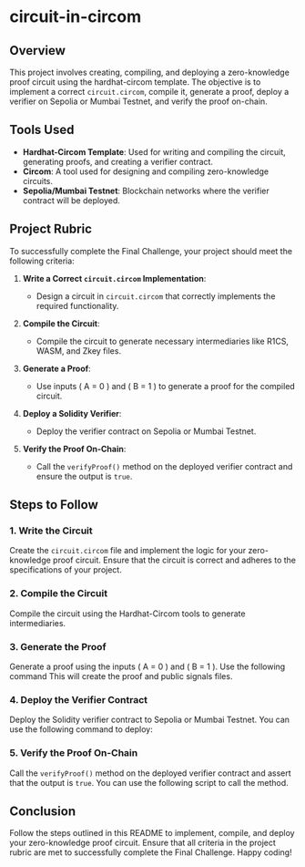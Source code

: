 # circuit-in-circom

## Overview
This project involves creating, compiling, and deploying a zero-knowledge proof circuit using the hardhat-circom template. The objective is to implement a correct `circuit.circom`, compile it, generate a proof, deploy a verifier on Sepolia or Mumbai Testnet, and verify the proof on-chain.

## Tools Used
- **Hardhat-Circom Template**: Used for writing and compiling the circuit, generating proofs, and creating a verifier contract.
- **Circom**: A tool used for designing and compiling zero-knowledge circuits.
- **Sepolia/Mumbai Testnet**: Blockchain networks where the verifier contract will be deployed.

## Project Rubric
To successfully complete the Final Challenge, your project should meet the following criteria:

1. **Write a Correct `circuit.circom` Implementation**:
   - Design a circuit in `circuit.circom` that correctly implements the required functionality.

2. **Compile the Circuit**:
   - Compile the circuit to generate necessary intermediaries like R1CS, WASM, and Zkey files.

3. **Generate a Proof**:
   - Use inputs \( A = 0 \) and \( B = 1 \) to generate a proof for the compiled circuit.

4. **Deploy a Solidity Verifier**:
   - Deploy the verifier contract on Sepolia or Mumbai Testnet.

5. **Verify the Proof On-Chain**:
   - Call the `verifyProof()` method on the deployed verifier contract and ensure the output is `true`.

## Steps to Follow

### 1. Write the Circuit
Create the `circuit.circom` file and implement the logic for your zero-knowledge proof circuit. Ensure that the circuit is correct and adheres to the specifications of your project.

### 2. Compile the Circuit
Compile the circuit using the Hardhat-Circom tools to generate intermediaries.
### 3. Generate the Proof
Generate a proof using the inputs \( A = 0 \) and \( B = 1 \). Use the following command
This will create the proof and public signals files.

### 4. Deploy the Verifier Contract
Deploy the Solidity verifier contract to Sepolia or Mumbai Testnet. You can use the following command to deploy:
### 5. Verify the Proof On-Chain
Call the `verifyProof()` method on the deployed verifier contract and assert that the output is `true`. You can use the following script to call the method.
## Conclusion
Follow the steps outlined in this README to implement, compile, and deploy your zero-knowledge proof circuit. Ensure that all criteria in the project rubric are met to successfully complete the Final Challenge. Happy coding!
